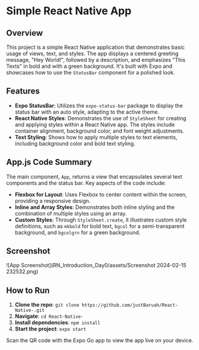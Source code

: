 # Simple React Native App

## Overview

This project is a simple React Native application that demonstrates basic usage of views, text, and styles. The app displays a centered greeting message, "Hey World!", followed by a description, and emphasizes "This Texts" in bold and with a green background. It's built with Expo and showcases how to use the `StatusBar` component for a polished look.

## Features

- **Expo StatusBar**: Utilizes the `expo-status-bar` package to display the status bar with an auto style, adapting to the active theme.
- **React Native Styles**: Demonstrates the use of `StyleSheet` for creating and applying styles within a React Native app. The styles include container alignment, background color, and font weight adjustments.
- **Text Styling**: Shows how to apply multiple styles to text elements, including background color and bold text styling.

## App.js Code Summary

The main component, `App`, returns a view that encapsulates several text components and the status bar. Key aspects of the code include:

- **Flexbox for Layout**: Uses Flexbox to center content within the screen, providing a responsive design.
- **Inline and Array Styles**: Demonstrates both inline styling and the combination of multiple styles using an array.
- **Custom Styles**: Through `StyleSheet.create`, it illustrates custom style definitions, such as `mkbold` for bold text, `bgcol` for a semi-transparent background, and `bgcolgrn` for a green background.

## Screenshot

![App Screenshot](RN_Introduction_Day0/assets/Screenshot 2024-02-15 232532.png)

## How to Run

1. **Clone the repo**: `git clone https://github.com/justBaruah/React-Native-.git`
2. **Navigate**: `cd React-Native-`
3. **Install dependencies**: `npm install`
4. **Start the project**: `expo start`

Scan the QR code with the Expo Go app to view the app live on your device.
